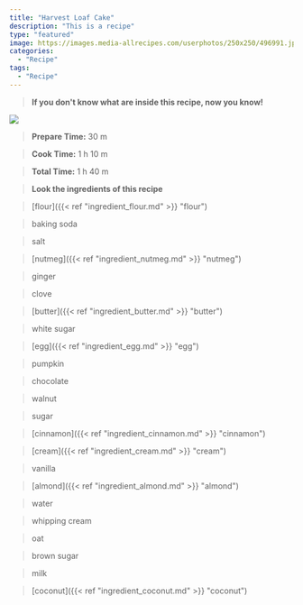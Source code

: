 ```yaml
---
title: "Harvest Loaf Cake"
description: "This is a recipe"
type: "featured"
image: https://images.media-allrecipes.com/userphotos/250x250/496991.jpg
categories: 
  - "Recipe"
tags: 
  - "Recipe"
---
```



>**If you don't know what are inside this recipe, now you know!**

![](../images/Recipes-Banner.jpg)
> **Prepare Time:** 30 m


> **Cook Time:** 1 h 10 m


> **Total Time:** 1 h 40 m

> **Look the ingredients of this recipe**

> [flour]({{< ref "ingredient_flour.md" >}} "flour")

> baking soda

> salt

> [nutmeg]({{< ref "ingredient_nutmeg.md" >}} "nutmeg")

> ginger

> clove

> [butter]({{< ref "ingredient_butter.md" >}} "butter")

> white sugar

> [egg]({{< ref "ingredient_egg.md" >}} "egg")

> pumpkin

> chocolate

> walnut

> sugar

> [cinnamon]({{< ref "ingredient_cinnamon.md" >}} "cinnamon")

> [cream]({{< ref "ingredient_cream.md" >}} "cream")

> vanilla

> [almond]({{< ref "ingredient_almond.md" >}} "almond")

> water

> whipping cream

> oat

> brown sugar

> milk

> [coconut]({{< ref "ingredient_coconut.md" >}} "coconut")

